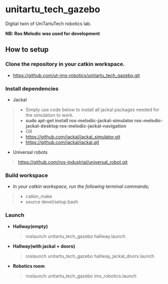 # unitartu_tech_gazebo
Digital twin of UniTartuTech robotics lab. 

**NB: Ros Melodic was used for development**

## How to setup
### Clone the repository in your catkin workspace. 
* https://github.com/ut-ims-robotics/unitartu_tech_gazebo.git

### Install dependencies
* Jackal
> * Simply use code below to install all jackal packages needed for the simulation to work. 
> * **sudo apt-get install ros-melodic-jackal-simulator ros-melodic-jackal-desktop ros-melodic-jackal-navigation**
> * OR
> * https://github.com/jackal/jackal_simulator.git
> * https://github.com/jackal/jackal.git

* Universal robots
> https://github.com/ros-industrial/universal_robot.git
> 
### Build workspace
* *In your catkin workspace, run the following terminal commands;*
> * catkin_make
> * source devel/setup.bash
> 
### Launch 
* **Hallway(empty)**
  > roslaunch unitartu_tech_gazebo hallway.launch
* **Hallway(with jackal + doors)**
  > roslaunch unitartu_tech_gazebo hallway_jackal_doors.launch
* **Robotics room**
  > roslaunch unitartu_tech_gazebo ims_robotics.launch
